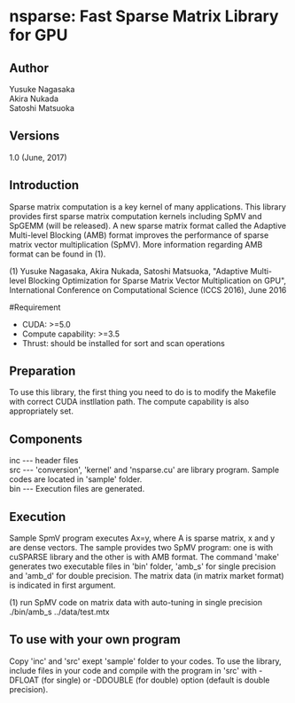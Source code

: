 nsparse: Fast Sparse Matrix Library for GPU
======

## Author
Yusuke Nagasaka  
Akira Nukada  
Satoshi Matsuoka  

## Versions
1.0 (June, 2017)  


## Introduction
Sparse matrix computation is a key kernel of many applications. This library provides first sparse matrix computation kernels including SpMV and SpGEMM (will be released). A new sparse matrix format called the Adaptive Multi-level Blocking (AMB) format improves the performance of sparse matrix vector multiplication (SpMV). More information regarding AMB format can be found in (1).

(1) Yusuke Nagasaka, Akira Nukada, Satoshi Matsuoka, "Adaptive Multi-level Blocking Optimization for Sparse Matrix Vector Multiplication on GPU", International Conference on Computational Science (ICCS 2016), June 2016


#Requirement
- CUDA: >=5.0  
- Compute capability: >=3.5  
- Thrust: should be installed for sort and scan operations  


## Preparation
To use this library, the first thing you need to do is to modify the Makefile with correct CUDA instllation path. The compute capability is also appropriately set.


## Components
inc --- header files  
src --- 'conversion', 'kernel' and 'nsparse.cu' are library program. Sample codes are located in 'sample' folder.  
bin --- Execution files are generated.  


## Execution
Sample SpmV program executes Ax=y, where A is sparse matrix, x and y are dense vectors. The sample provides two SpMV program: one is with cuSPARSE library and the other is with AMB format. The command 'make' generates two executable files in 'bin' folder, 'amb_s' for single precision and 'amb_d' for double precision. The matrix data (in matrix market format) is indicated in first argument.

(1) run SpMV code on matrix data with auto-tuning in single precision  
./bin/amb_s ../data/test.mtx


## To use with your own program
Copy 'inc' and 'src' exept 'sample' folder to your codes. To use the library, include files in your code and compile with the program in 'src' with -DFLOAT (for single) or -DDOUBLE (for double) option (default is double precision).


